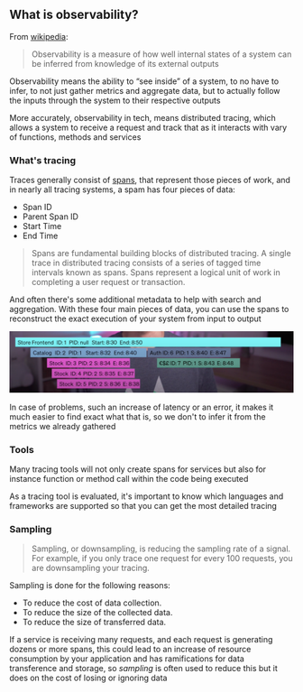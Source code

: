 ## What is observability?
 From [wikipedia](https://en.wikipedia.org/wiki/Observability):
> Observability is a measure of how well internal states of a system can be inferred from knowledge of its external outputs

Observability means the ability to “see inside” of a system, to no have to infer, to not just gather metrics and aggregate data, but to actually follow the inputs through the system to their respective outputs

More accurately, observability in tech, means distributed tracing, which allows a system to receive a request and track that as it interacts with vary of functions, methods and services

### What's tracing

Traces generally consist of [spans](https://signoz.io/blog/distributed-tracing-span/), that represent those pieces of work, and in nearly all tracing systems, a spam has four pieces of data:

- Span ID
- Parent Span ID
- Start Time
- End Time

> Spans are fundamental building blocks of distributed tracing. A single trace in distributed tracing consists of a series of tagged time intervals known as spans. Spans represent a logical unit of work in completing a user request or transaction.

And often there's some additional metadata to help with search and aggregation. With these four main pieces of data, you can use the spans to reconstruct the exact execution of your system from input to output

<img src="../../.github/images/tracing.png">

In case of problems, such an increase of latency or an error, it makes it much easier to find exact what that is, so we don't to infer it from the metrics we already gathered  

### Tools

Many tracing tools will not only create spans for services but also for instance function or method call within the code being executed

As a tracing tool is evaluated, it's important to know which languages and frameworks are supported so that you can get the most detailed tracing

### Sampling

> Sampling, or downsampling, is reducing the sampling rate of a signal. For example, if you only trace one request for every 100 requests, you are downsampling your tracing.

Sampling is done for the following reasons:

- To reduce the cost of data collection.
- To reduce the size of the collected data.
- To reduce the size of transferred data.

If a service is receiving many requests, and each request is generating dozens or more spans, this could lead to an increase of resource consumption by your application and has ramifications for data transference and storage, so *sampling* is often used to reduce this but it does on the cost of losing or ignoring data
